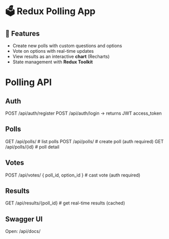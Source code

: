 # 🗳️ Redux Polling App

## 🚀 Features
- Create new polls with custom questions and options
- Vote on options with real-time updates
- View results as an interactive **chart** (Recharts)
- State management with **Redux Toolkit**

# Polling API

## Auth
POST /api/auth/register
POST /api/auth/login -> returns JWT access_token

## Polls
GET /api/polls/                  # list polls
POST /api/polls/                 # create poll (auth required)
GET /api/polls/{id}              # poll detail

## Votes
POST /api/votes/ { poll_id, option_id }  # cast vote (auth required)

## Results
GET /api/results/{poll_id}       # get real-time results (cached)

## Swagger UI
Open: /api/docs/
